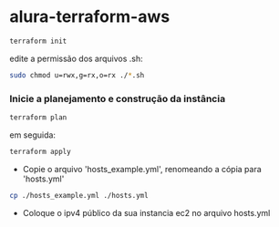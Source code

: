 # alura-terraform-aws

```bash
terraform init
```

edite a permissão dos arquivos .sh:
```bash
sudo chmod u=rwx,g=rx,o=rx ./*.sh
```

### Inicie a planejamento e construção da instância 
```bash
terraform plan
```
em seguida:
```bash
terraform apply
```

- Copie o arquivo 'hosts_example.yml', renomeando a cópia para 'hosts.yml'
```bash
cp ./hosts_example.yml ./hosts.yml
```
- Coloque o ipv4 público da sua instancia ec2 no arquivo hosts.yml
